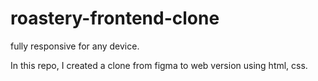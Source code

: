 # roastery-frontend-clone
fully responsive for any device.

In this repo, I created a clone from figma to web version using html, css.
